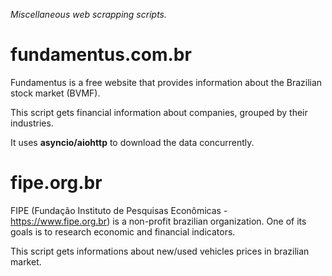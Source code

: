 *Miscellaneous web scrapping scripts.*

# fundamentus.com.br

Fundamentus is a free website that provides information about the Brazilian stock market (BVMF).

This script gets financial information about companies, grouped by their industries.

It uses __asyncio/aiohttp__ to download the data concurrently.

# fipe.org.br

FIPE (Fundação Instituto de Pesquisas Econômicas - https://www.fipe.org.br) is a non-profit brazilian organization. One of its goals is to research economic and financial indicators.

This script gets informations about new/used vehicles prices in brazilian market.
